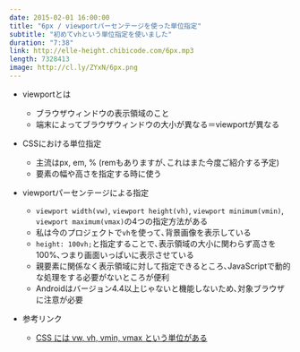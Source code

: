 ```yaml
---
date: 2015-02-01 16:00:00
title: "6px / viewportパーセンテージを使った単位指定"
subtitle: "初めてvhという単位指定を使いました"
duration: "7:38"
link: http://elle-height.chibicode.com/6px.mp3
length: 7328413
image: http://cl.ly/ZYxN/6px.png
---
```


* viewportとは
  * ブラウザウィンドウの表示領域のこと
  * 端末によってブラウザウィンドウの大小が異なる＝viewportが異なる

* CSSにおける単位指定
  * 主流はpx, em, % (remもありますが､これはまた今度ご紹介する予定)
  * 要素の幅や高さを指定する時に使う

* viewportパーセンテージによる指定
  * `viewport width(vw)`, `viewport height(vh)`, `viewport minimum(vmin)`, `viewport maximum(vmax)`の4つの指定方法がある
  * 私は今のプロジェクトで`vh`を使って､背景画像を表示している
  * `height: 100vh;`と指定することで､表示領域の大小に関わらず高さを100%､つまり画面いっぱいに表示させている
  * 親要素に関係なく表示領域に対して指定できるところ､JavaScriptで動的な処理をする必要がないところが便利
  * Androidはバージョン4.4以上じゃないと機能しないため､対象ブラウザに注意が必要

* 参考リンク
  * <a href="http://dev.classmethod.jp/ria/html5/css-length-viewport/" target="_blank">CSS には vw, vh, vmin, vmax という単位がある</a>
